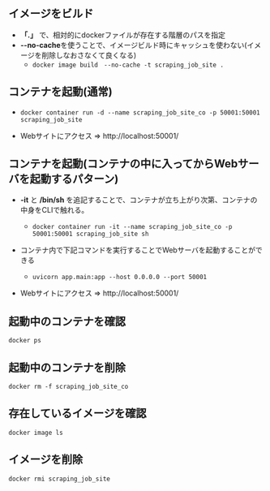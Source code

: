 ## イメージをビルド
- **「.」** で、相対的にdockerファイルが存在する階層のパスを指定
- **--no-cache**を使うことで、イメージビルド時にキャッシュを使わない(イメージを削除しなおさなくて良くなる)
  - `docker image build　--no-cache -t scraping_job_site .`

## コンテナを起動(通常)
- `docker container run -d --name scraping_job_site_co -p 50001:50001 scraping_job_site`

- Webサイトにアクセス => http://localhost:50001/

## コンテナを起動(コンテナの中に入ってからWebサーバを起動するパターン)
- **-it** と **/bin/sh** を追記することで、コンテナが立ち上がり次第、コンテナの中身をCLIで触れる。
  - `docker container run -it --name scraping_job_site_co -p 50001:50001 scraping_job_site sh`

- コンテナ内で下記コマンドを実行することでWebサーバを起動することができる
  - `uvicorn app.main:app --host 0.0.0.0 --port 50001`

- Webサイトにアクセス => http://localhost:50001/

## 起動中のコンテナを確認
`docker ps`

## 起動中のコンテナを削除
`docker rm -f scraping_job_site_co`

## 存在しているイメージを確認
`docker image ls`

## イメージを削除
`docker rmi scraping_job_site`
